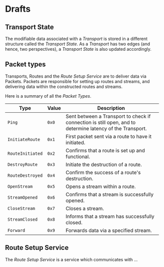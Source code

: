 # Drafts

## Transport State

The modifiable data associated with a *Transport* is stored in a different structure called the *Transport State*. As a *Transport* has two edges (and hence, two perspectives), a *Transport State* is also updated accordingly.

## Packet types

Transports, Routes and the *Route Setup Service* are to deliver data via Packets. Packets are responsible for setting up routes and streams, and delivering data within the constructed routes and streams.

Here is a summary of all the *Packet Types*.

| Type |  Value | Description |
| ---- | ------ | ----------- |
| `Ping` | `0x0` | Sent between a Transport to check if connection is still open, and to determine latency of the Transport. |
| `InitiateRoute` | `0x1` | First packet sent via a route to have it initiated. |
| `RouteInitiated` | `0x2` | Confirms that a route is set up and functional. |
| `DestroyRoute` | `0x3` | Initiate the destruction of a route. |
| `RouteDestroyed` | `0x4` | Confirm the success of a route's destruction. |
| `OpenStream` | `0x5` | Opens a stream within a route. |
| `StreamOpened` | `0x6` | Confirms that a stream is successfully opened. |
| `CloseStream` | `0x7` | Closes a stream. |
| `StreamClosed` | `0x8` | Informs that a stream has successfully closed. |
| `Forward` | `0x9` | Forwards data via a specified stream. |

## Route Setup Service

The *Route Setup Service* is a service which communicates with ...